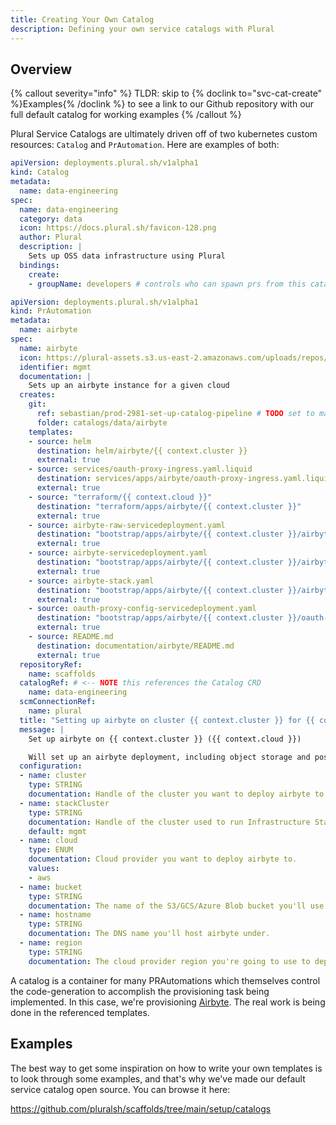 ```yaml
---
title: Creating Your Own Catalog
description: Defining your own service catalogs with Plural
---
```


## Overview

{% callout severity="info" %}
TLDR: skip to {% doclink to="svc-cat-create" %}Examples{% /doclink %} to see a link to our Github repository with our full default catalog for working examples
{% /callout %}

Plural Service Catalogs are ultimately driven off of two kubernetes custom resources: `Catalog` and `PrAutomation`.  Here are examples of both:

```yaml
apiVersion: deployments.plural.sh/v1alpha1
kind: Catalog
metadata:
  name: data-engineering
spec:
  name: data-engineering
  category: data
  icon: https://docs.plural.sh/favicon-128.png
  author: Plural
  description: |
    Sets up OSS data infrastructure using Plural
  bindings:
    create:
    - groupName: developers # controls who can spawn prs from this catalog
```

```yaml
apiVersion: deployments.plural.sh/v1alpha1
kind: PrAutomation
metadata:
  name: airbyte
spec:
  name: airbyte
  icon: https://plural-assets.s3.us-east-2.amazonaws.com/uploads/repos/d79a69b7-dfcd-480a-a51d-518865fd6e7c/airbyte.png
  identifier: mgmt
  documentation: |
    Sets up an airbyte instance for a given cloud
  creates:
    git:
      ref: sebastian/prod-2981-set-up-catalog-pipeline # TODO set to main
      folder: catalogs/data/airbyte
    templates:
    - source: helm
      destination: helm/airbyte/{{ context.cluster }}
      external: true
    - source: services/oauth-proxy-ingress.yaml.liquid
      destination: services/apps/airbyte/oauth-proxy-ingress.yaml.liquid
      external: true
    - source: "terraform/{{ context.cloud }}"
      destination: "terraform/apps/airbyte/{{ context.cluster }}"
      external: true
    - source: airbyte-raw-servicedeployment.yaml
      destination: "bootstrap/apps/airbyte/{{ context.cluster }}/airbyte-raw-servicedeployment.yaml"
      external: true
    - source: airbyte-servicedeployment.yaml
      destination: "bootstrap/apps/airbyte/{{ context.cluster }}/airbyte-servicedeployment.yaml"
      external: true
    - source: airbyte-stack.yaml
      destination: "bootstrap/apps/airbyte/{{ context.cluster }}/airbyte-stack.yaml"
      external: true
    - source: oauth-proxy-config-servicedeployment.yaml
      destination: "bootstrap/apps/airbyte/{{ context.cluster }}/oauth-proxy-config-servicedeployment.yaml"
      external: true
    - source: README.md
      destination: documentation/airbyte/README.md
      external: true
  repositoryRef:
    name: scaffolds
  catalogRef: # <-- NOTE this references the Catalog CRD
    name: data-engineering
  scmConnectionRef:
    name: plural  
  title: "Setting up airbyte on cluster {{ context.cluster }} for {{ context.cloud }}"
  message: |
    Set up airbyte on {{ context.cluster }} ({{ context.cloud }})

    Will set up an airbyte deployment, including object storage and postgres setup
  configuration:
  - name: cluster
    type: STRING
    documentation: Handle of the cluster you want to deploy airbyte to.
  - name: stackCluster
    type: STRING
    documentation: Handle of the cluster used to run Infrastructure Stacks for provisioning the infrastructure. Defaults to the management cluster.
    default: mgmt
  - name: cloud
    type: ENUM
    documentation: Cloud provider you want to deploy airbyte to.
    values:
    - aws
  - name: bucket
    type: STRING
    documentation: The name of the S3/GCS/Azure Blob bucket you'll use for airbyte logs. This must be globally unique.
  - name: hostname
    type: STRING
    documentation: The DNS name you'll host airbyte under.
  - name: region
    type: STRING
    documentation: The cloud provider region you're going to use to deploy cloud resources.
```

A catalog is a container for many PRAutomations which themselves control the code-generation to accomplish the provisioning task being implemented.  In this case, we're provisioning [Airbyte](https://airbyte.com/).  The real work is being done in the referenced templates.

## Examples

The best way to get some inspiration on how to write your own templates is to look through some examples, and that's why we've made our default service catalog open source.  You can browse it here:

https://github.com/pluralsh/scaffolds/tree/main/setup/catalogs
